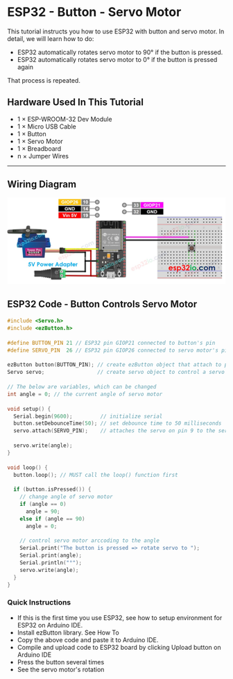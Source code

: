 # ESP32 - Button - Servo Motor

This tutorial instructs you how to use ESP32 with button and servo motor. In detail, we will learn how to do:

  * ESP32 automatically rotates servo motor to 90° if the button is pressed.
  * ESP32 automatically rotates servo motor to 0° if the button is pressed again

That process is repeated.

## Hardware Used In This Tutorial

  * 1 × ESP-WROOM-32 Dev Module	
  * 1 × Micro USB Cable	
  * 1 × Button	
  * 1 × Servo Motor	
  * 1 × Breadboard	
  * n × Jumper Wires

---

## Wiring Diagram

![](figs/fig_8_1.jpg)

## ESP32 Code - Button Controls Servo Motor

```c++
#include <Servo.h>
#include <ezButton.h>

#define BUTTON_PIN 21 // ESP32 pin GIOP21 connected to button's pin
#define SERVO_PIN  26 // ESP32 pin GIOP26 connected to servo motor's pin

ezButton button(BUTTON_PIN); // create ezButton object that attach to pin 7;
Servo servo;                 // create servo object to control a servo

// The below are variables, which can be changed
int angle = 0; // the current angle of servo motor

void setup() {
  Serial.begin(9600);         // initialize serial
  button.setDebounceTime(50); // set debounce time to 50 milliseconds
  servo.attach(SERVO_PIN);    // attaches the servo on pin 9 to the servo object

  servo.write(angle);
}

void loop() {
  button.loop(); // MUST call the loop() function first

  if (button.isPressed()) {
    // change angle of servo motor
    if (angle == 0)
      angle = 90;
    else if (angle == 90)
      angle = 0;

    // control servo motor arccoding to the angle
    Serial.print("The button is pressed => rotate servo to ");
    Serial.print(angle);
    Serial.println("°");
    servo.write(angle);
  }
}
```

### Quick Instructions

  * If this is the first time you use ESP32, see how to setup environment for ESP32 on Arduino IDE.
  * Install ezButton library. See How To
  * Copy the above code and paste it to Arduino IDE.
  * Compile and upload code to ESP32 board by clicking Upload button on Arduino IDE
  * Press the button several times
  * See the servo motor's rotation
